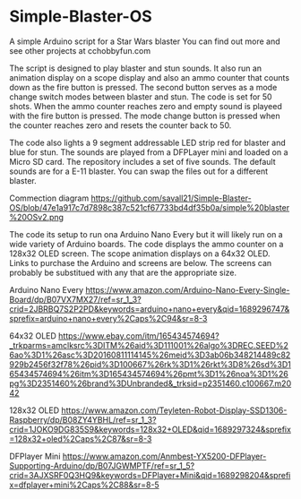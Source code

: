# Simple-Blaster-OS
A simple Arduino script for a Star Wars blaster
You can find out more and see other projects at cchobbyfun.com

The script is designed to play blaster and stun sounds. It also run an animation display on a scope display and also an ammo counter that counts down as the fire button is pressed.  The second button serves as a mode change switch modes between blaster and stun.  The code is set for 50 shots. When the ammo counter reaches zero and empty sound is playeed with the fire button is pressed.  The mode change button is pressed when the counter reaches zero and resets the counter back to 50.

The code also lights a 9 segment addressable LED strip red for blaster and blue for stun.  The sounds are played from a DFPLayer mini and loaded on a Micro SD card. The repository includes a set of five sounds. The default sounds are for a E-11 blaster. You can swap the files out for a different blaster.

Commection diagram https://github.com/savall21/Simple-Blaster-OS/blob/47e1a917c7d7898c387c521cf67733bd4df35b0a/simple%20blaster%20OSv2.png

The code its setup to run ona Arduino Nano Every but it will likely run on a wide variety of Arduino boards.  The code displays the ammo counter on a 128x32 OLED screen. The scope animation displays on a 64x32 OLED. Links to purchase the Arduino and screens are below. The screens can probably be substitued with any that are the appropriate size.

Arduino Nano Every
https://www.amazon.com/Arduino-Nano-Every-Single-Board/dp/B07VX7MX27/ref=sr_1_3?crid=2JBRBQ7S2P2PD&keywords=arduino+nano+every&qid=1689296747&sprefix=arduino+nano+every%2Caps%2C94&sr=8-3

64x32 OLED
https://www.ebay.com/itm/165434574694?_trkparms=amclksrc%3DITM%26aid%3D111001%26algo%3DREC.SEED%26ao%3D1%26asc%3D20160811114145%26meid%3D3ab06b348214489c82929b2456f32f78%26pid%3D100667%26rk%3D1%26rkt%3D8%26sd%3D165434574694%26itm%3D165434574694%26pmt%3D1%26noa%3D1%26pg%3D2351460%26brand%3DUnbranded&_trksid=p2351460.c100667.m2042

128x32 OLED
https://www.amazon.com/Teyleten-Robot-Display-SSD1306-Raspberry/dp/B08ZY4YBHL/ref=sr_1_3?crid=1JOKO9DG835S9&keywords=128x32+OLED&qid=1689297324&sprefix=128x32+oled%2Caps%2C87&sr=8-3

DFPlayer Mini
https://www.amazon.com/Anmbest-YX5200-DFPlayer-Supporting-Arduino/dp/B07JGWMPTF/ref=sr_1_5?crid=3AJXSRF0Q3HQ9&keywords=DFPlayer+Mini&qid=1689298204&sprefix=dfplayer+mini%2Caps%2C88&sr=8-5

